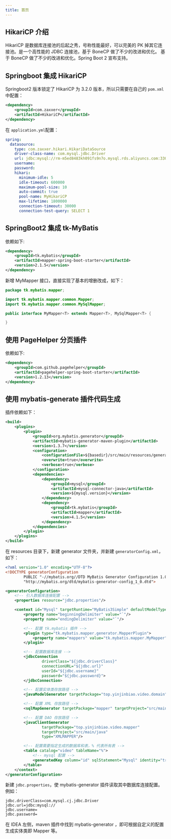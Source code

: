 ```yaml
---
title: 首页
---
```


## HikariCP 介绍
HikariCP 是数据库连接池的后起之秀，号称性能最好，可以完美的 PK 掉其它连接池。是一个高性能的 JDBC 连接池，基于 BoneCP 做了不少的改进和优化。
基于 BoneCP 做了不少的改进和优化。Spring Boot 2 宣布支持。

## Springboot 集成 HikariCP

Springboot2 版本锁定了 HikariCP 为 3.2.0 版本，所以只需要在自己的 `pom.xml` 中配置：
```xml
<dependency>
    <groupId>com.zaxxer</groupId>
    <artifactId>HikariCP</artifactId>
</dependency>
```

在 `application.yml`配置：

```yml
spring:
  datasource:
    type: com.zaxxer.hikari.HikariDataSource
    driver-class-name: com.mysql.jdbc.Driver
    url: jdbc:mysql://rm-m5ed8483kh091fs9n7o.mysql.rds.aliyuncs.com:3306?useUnicode=true&characterEncoding=utf-8&useSSL=false
    username: 
    password: 
    hikari:
      minimum-idle: 5
      idle-timeout: 600000
      maximum-pool-size: 10
      auto-commit: true
      pool-name: MyHikariCP
      max-lifetime: 1800000
      connection-timeout: 30000
      connection-test-query: SELECT 1
```

## SpringBoot2 集成 tk-MyBatis

依赖如下:

```xml
<dependency>
    <groupId>tk.mybatis</groupId>
    <artifactId>mapper-spring-boot-starter</artifactId>
    <version>2.1.5</version>
</dependency>
```

新增 MyMapper 接口，直接实现了基本的增删改成，如下：

```java
package tk.mybatis.mapper;

import tk.mybatis.mapper.common.Mapper;
import tk.mybatis.mapper.common.MySqlMapper;

public interface MyMapper<T> extends Mapper<T>, MySqlMapper<T> {

}
```

## 使用 PageHelper 分页插件

依赖如下:

```xml
<dependency>
    <groupId>com.github.pagehelper</groupId>
    <artifactId>pagehelper-spring-boot-starter</artifactId>
    <version>1.2.13</version>
</dependency>
```

## 使用 mybatis-generate 插件代码生成

插件依赖如下：

```xml
<build>
    <plugins>
        <plugin>
            <groupId>org.mybatis.generator</groupId>
            <artifactId>mybatis-generator-maven-plugin</artifactId>
            <version>1.3.7</version>
            <configuration>
                <configurationFile>${basedir}/src/main/resources/generator/generatorConfig.xml</configurationFile>
                <overwrite>true</overwrite>
                <verbose>true</verbose>
            </configuration>
            <dependencies>
                <dependency>
                    <groupId>mysql</groupId>
                    <artifactId>mysql-connector-java</artifactId>
                    <version>${mysql.version}</version>
                </dependency>
                <dependency>
                    <groupId>tk.mybatis</groupId>
                    <artifactId>mapper</artifactId>
                    <version>4.1.5</version>
                </dependency>
            </dependencies>
        </plugin>
    </plugins>
</build>
```

在 resources 目录下，新建 generator 文件夹，并新建 `generatorConfig.xml`，如下：

```xml
<?xml version="1.0" encoding="UTF-8"?>
<!DOCTYPE generatorConfiguration
        PUBLIC "-//mybatis.org//DTD MyBatis Generator Configuration 1.0//EN"
        "http://mybatis.org/dtd/mybatis-generator-config_1_0.dtd">

<generatorConfiguration>
    <!-- 引入数据库连接配置 -->
    <properties resource="jdbc.properties"/>

    <context id="Mysql" targetRuntime="MyBatis3Simple" defaultModelType="flat">
        <property name="beginningDelimiter" value="`"/>
        <property name="endingDelimiter" value="`"/>

        <!-- 配置 tk.mybatis 插件 -->
        <plugin type="tk.mybatis.mapper.generator.MapperPlugin">
            <property name="mappers" value="tk.mybatis.mapper.MyMapper"/>
        </plugin>

        <!-- 配置数据库连接 -->
        <jdbcConnection
                driverClass="${jdbc.driverClass}"
                connectionURL="${jdbc.url}"
                userId="${jdbc.username}"
                password="${jdbc.password}">
        </jdbcConnection>

        <!-- 配置实体类存放路径 -->
        <javaModelGenerator targetPackage="top.yinjinbiao.video.domain" targetProject="src/main/java"/>

        <!-- 配置 XML 存放路径 -->
        <sqlMapGenerator targetPackage="mapper" targetProject="src/main/resources"/>

        <!-- 配置 DAO 存放路径 -->
        <javaClientGenerator
                targetPackage="top.yinjinbiao.video.mapper"
                targetProject="src/main/java"
                type="XMLMAPPER"/>

        <!-- 配置需要指定生成的数据库和表，% 代表所有表 -->
        <table catalog="video" tableName="%">
            <!-- mysql 配置 -->
            <generatedKey column="id" sqlStatement="Mysql" identity="true"/>
        </table>
    </context>
</generatorConfiguration>
```

新建 `jdbc.properties`，使 mybatis-generator 插件读取其中数据库连接配置。例如：

```properties
jdbc.driverClass=com.mysql.cj.jdbc.Driver
jdbc.url=jdbc:mysql://
jdbc.username=
jdbc.password=
```

在 IDEA 左侧，maven 插件中找到 mybatis-generator ，即可根据自定义的配置生成实体类即 Mapper 等。

